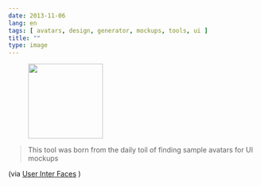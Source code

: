 ```yaml
---
date: 2013-11-06
lang: en
tags: [ avatars, design, generator, mockups, tools, ui ]
title: ""
type: image
---
```


<figure>
<a
href="https://hugo.ferreira.cc/this-tool-was-born-from-the-daily-toil-of-finding/attachment/331/"
rel="attachment"><img
src="https://hugo.ferreira.cc/wp-content/uploads/2013/11/tumblr_mvurc6DVfX1qz82meo1_1280-150x150.png"
width="150" height="150" /></a></figure>

> This tool was born from the daily toil of finding sample avatars for
> UI mockups

(via [User Inter Faces](http://uifaces.com/) )

